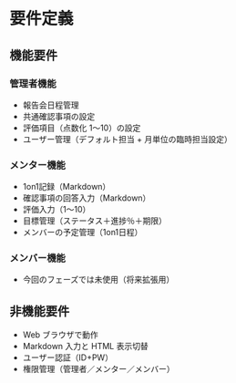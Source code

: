 # 要件定義

## 機能要件

### 管理者機能
- 報告会日程管理
- 共通確認事項の設定
- 評価項目（点数化 1〜10）の設定
- ユーザー管理（デフォルト担当 + 月単位の臨時担当設定）

### メンター機能
- 1on1記録（Markdown）
- 確認事項の回答入力（Markdown）
- 評価入力（1〜10）
- 目標管理（ステータス＋進捗％＋期限）
- メンバーの予定管理（1on1日程）

### メンバー機能
- 今回のフェーズでは未使用（将来拡張用）

## 非機能要件
- Web ブラウザで動作
- Markdown 入力と HTML 表示切替
- ユーザー認証（ID+PW）
- 権限管理（管理者／メンター／メンバー）
